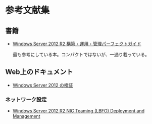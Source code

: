 # 参考文献集

## 書籍
- [Windows Server 2012 R2 構築・運用・管理パーフェクトガイド](http://www.amazon.co.jp/dp/4797377046)

    最も参考にしている本。コンパクトではないが、一通り載っている。

## Web上のドキュメント
- [Windows Server 2012 の検証](https://technet.microsoft.com/ja-jp/windowsserver/hh553001)

### ネットワーク設定
- [Windows Server 2012 R2 NIC Teaming (LBFO) Deployment and Management](https://www.microsoft.com/en-us/download/details.aspx?id=40319)

